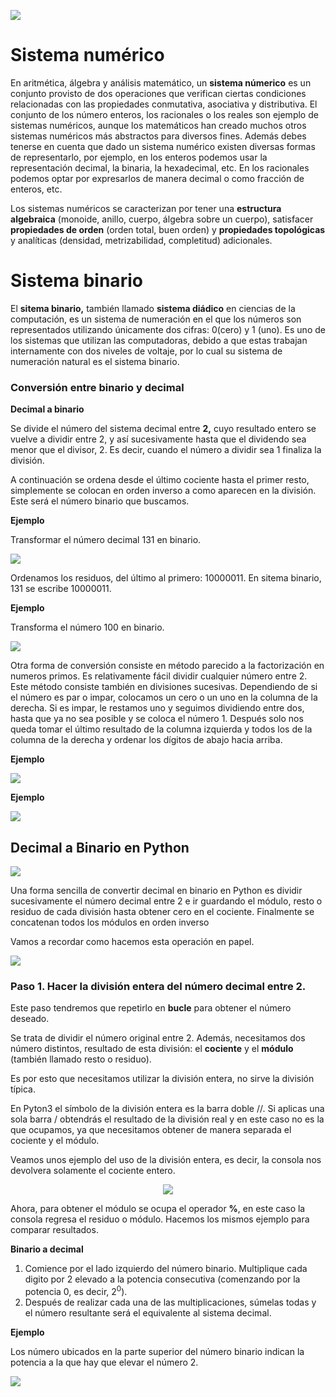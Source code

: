 ![](https://raw.githubusercontent.com/GabrielCourses/matematicas_discretas/main/sist_numericos/image/maya.png)

# Sistema numérico

En aritmética, álgebra y análisis matemático, un **sistema númerico** es un conjunto provisto de dos operaciones que verifican ciertas condiciones relacionadas con las propiedades conmutativa, asociativa y distributiva. El conjunto de los número enteros, los racionales o los reales son ejemplo de sistemas numéricos, aunque los matemáticos han creado muchos otros sistemas numéricos más abstractos para diversos fines. Además debes tenerse en cuenta que dado un sistema numérico existen diversas formas de representarlo, por ejemplo, en los enteros podemos usar la representación decimal, la binaria, la hexadecimal, etc. En los racionales podemos optar por expresarlos de manera decimal o como fracción de enteros, etc.

Los sistemas numéricos se caracterizan por tener una **estructura algebraica** (monoide, anillo, cuerpo, álgebra sobre un cuerpo), satisfacer **propiedades de orden** (orden total, buen orden) y **propiedades topológicas** y analíticas (densidad, metrizabilidad, completitud) adicionales.

# Sistema binario

El **sitema binario,** también llamado **sistema diádico** en ciencias de la computación, es un sistema de numeración en el que los números son representados utilizando únicamente dos cifras: 0(cero) y 1 (uno). Es uno de los sistemas que utilizan las computadoras, debido a que estas trabajan internamente con dos niveles de voltaje, por lo cual su sistema de numeración natural es el sistema binario.

### Conversión entre binario y decimal

**Decimal a binario**

Se divide el número del sistema decimal entre **2,** cuyo resultado entero se vuelve a dividir entre 2, y así sucesivamente hasta que el dividendo sea menor que el divisor, 2. Es decir, cuando el número a dividir sea 1 finaliza la división.

A continuación se ordena desde el último cociente hasta el primer resto, simplemente se colocan en orden inverso a como aparecen en la división. Este será el número binario que buscamos.

**Ejemplo**

Transformar el número decimal 131 en binario.

![](https://raw.githubusercontent.com/GabrielCourses/matematicas_discretas/main/sist_numericos/image/convertir131.png)

Ordenamos los residuos, del último al primero: 10000011. En sitema binario, 131 se escribe 10000011.

**Ejemplo**

Transforma el número 100 en binario.

![](https://raw.githubusercontent.com/GabrielCourses/matematicas_discretas/main/sist_numericos/image/convertir100.png)

Otra forma de conversión consiste en método parecido a la factorización en numeros primos. Es relativamente fácil dividir cualquier número entre 2. Este método consiste también en divisiones sucesivas. Dependiendo de si el número es par o impar, colocamos un cero o un uno en la columna de la derecha. Si es impar, le restamos uno y seguimos dividiendo entre dos, hasta que ya no sea posible y se coloca el número 1. Después solo nos queda tomar el último resultado de la columna izquierda y todos los de la columna de la derecha y ordenar los dígitos de abajo hacia arriba.

**Ejemplo**

![](https://raw.githubusercontent.com/GabrielCourses/matematicas_discretas/main/sist_numericos/image/100_2.png)

**Ejemplo**

![](https://raw.githubusercontent.com/GabrielCourses/matematicas_discretas/main/sist_numericos/image/convertir77.png)

## Decimal a Binario en Python

![](https://raw.githubusercontent.com/GabrielCourses/matematicas_discretas/main/sist_numericos/image/binario.png)

Una forma sencilla de convertir decimal en binario en Python es dividir sucesivamente el número decimal entre 2 e ir guardando el módulo, resto o residuo de cada división hasta obtener cero en el cociente. Finalmente se concatenan todos los módulos en orden inverso

Vamos a recordar como hacemos esta operación en papel.

![](https://raw.githubusercontent.com/GabrielCourses/matematicas_discretas/main/sist_numericos/image/paper.png)

### Paso 1. Hacer la división entera del número decimal entre 2.

Este paso tendremos que repetirlo en **bucle** para obtener el número deseado.

Se trata de dividir el número original entre 2. Además, necesitamos dos número distintos, resultado de esta división: el **cociente** y el **módulo** (también llamado resto o residuo).

Es por esto que necesitamos utilizar la división entera, no sirve la división típica.

En Pyton3 el símbolo de la división entera es la barra doble //. Si aplicas una sola barra / obtendrás el resultado de la división real y en este caso no es la que ocupamos, ya que necesitamos obtener de manera separada el cociente y el módulo.

Veamos unos ejemplo del uso de la división entera, es decir, la consola nos devolvera solamente el cociente entero.

<center>
<img src="https://media.giphy.com/media/XNQ19v5A5RJCRwM2yN/giphy.gif">
</center>

Ahora, para obtener el módulo se ocupa el operador **%**, en este caso la consola regresa el residuo o módulo. Hacemos los mismos ejemplo para comparar resultados.


**Binario a decimal**

1. Comience por el lado izquierdo del número binario. Multiplique cada digito por 2 elevado a la potencia consecutiva (comenzando por la potencia 0, es decir, $2^0$).
2. Después de realizar cada una de las multiplicaciones, súmelas todas y el número resultante será el equivalente al sistema decimal.

**Ejemplo**

Los número ubicados en la parte superior del número binario indican la potencia a la que hay que elevar el número 2.

![](https://raw.githubusercontent.com/GabrielCourses/matematicas_discretas/main/sist_numericos/image/convertir_decimal.png)




